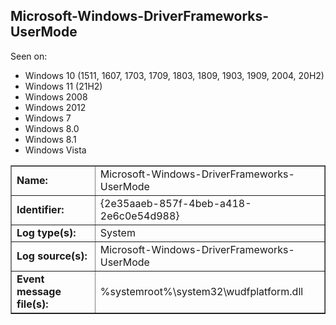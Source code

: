 ## Microsoft-Windows-DriverFrameworks-UserMode

Seen on:
* Windows 10 (1511, 1607, 1703, 1709, 1803, 1809, 1903, 1909, 2004, 20H2)
* Windows 11 (21H2)
* Windows 2008
* Windows 2012
* Windows 7
* Windows 8.0
* Windows 8.1
* Windows Vista

<table border="1" class="docutils">
  <tbody>
    <tr>
      <td><b>Name:</b></td>
      <td>Microsoft-Windows-DriverFrameworks-UserMode</td>
    </tr>
    <tr>
      <td><b>Identifier:</b></td>
      <td>{2e35aaeb-857f-4beb-a418-2e6c0e54d988}</td>
    </tr>
    <tr>
      <td><b>Log type(s):</b></td>
      <td>System</td>
    </tr>
    <tr>
      <td><b>Log source(s):</b></td>
      <td>Microsoft-Windows-DriverFrameworks-UserMode</td>
    </tr>
    <tr>
      <td><b>Event message file(s):</b></td>
      <td>%systemroot%\system32\wudfplatform.dll</td>
    </tr>
  </tbody>
</table>

&nbsp;


